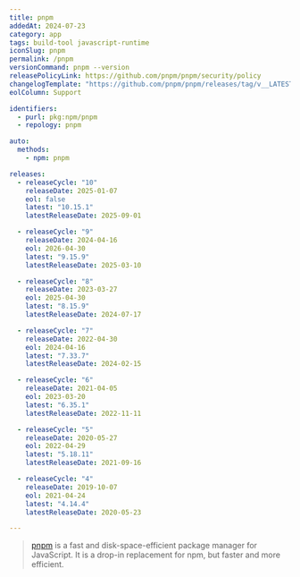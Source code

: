 ```yaml
---
title: pnpm
addedAt: 2024-07-23
category: app
tags: build-tool javascript-runtime
iconSlug: pnpm
permalink: /pnpm
versionCommand: pnpm --version
releasePolicyLink: https://github.com/pnpm/pnpm/security/policy
changelogTemplate: "https://github.com/pnpm/pnpm/releases/tag/v__LATEST__"
eolColumn: Support

identifiers:
  - purl: pkg:npm/pnpm
  - repology: pnpm

auto:
  methods:
    - npm: pnpm

releases:
  - releaseCycle: "10"
    releaseDate: 2025-01-07
    eol: false
    latest: "10.15.1"
    latestReleaseDate: 2025-09-01

  - releaseCycle: "9"
    releaseDate: 2024-04-16
    eol: 2026-04-30
    latest: "9.15.9"
    latestReleaseDate: 2025-03-10

  - releaseCycle: "8"
    releaseDate: 2023-03-27
    eol: 2025-04-30
    latest: "8.15.9"
    latestReleaseDate: 2024-07-17

  - releaseCycle: "7"
    releaseDate: 2022-04-30
    eol: 2024-04-16
    latest: "7.33.7"
    latestReleaseDate: 2024-02-15

  - releaseCycle: "6"
    releaseDate: 2021-04-05
    eol: 2023-03-20
    latest: "6.35.1"
    latestReleaseDate: 2022-11-11

  - releaseCycle: "5"
    releaseDate: 2020-05-27
    eol: 2022-04-29
    latest: "5.18.11"
    latestReleaseDate: 2021-09-16

  - releaseCycle: "4"
    releaseDate: 2019-10-07
    eol: 2021-04-24
    latest: "4.14.4"
    latestReleaseDate: 2020-05-23

---
```


> [pnpm](https://pnpm.io/) is a fast and disk-space-efficient package manager for JavaScript.
> It is a drop-in replacement for npm, but faster and more efficient.
